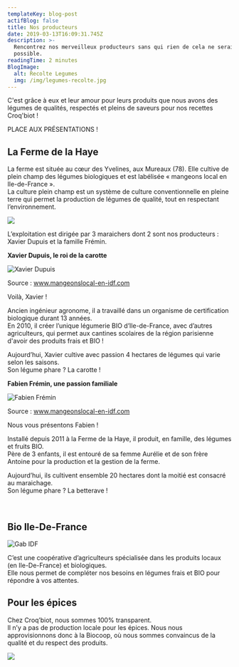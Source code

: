 ```yaml
---
templateKey: blog-post
actifBlog: false
title: Nos producteurs
date: 2019-03-13T16:09:31.745Z
description: >-
  Rencontrez nos merveilleux producteurs sans qui rien de cela ne serait
  possible. 
readingTime: 2 minutes
BlogImage:
  alt: Recolte Legumes
  img: /img/legumes-recolte.jpg
---
```

C'est grâce à eux et leur amour pour leurs produits que nous avons des légumes de qualités, respectés et pleins de saveurs pour nos recettes Croq'biot !

PLACE AUX PRÉSENTATIONS !

## La Ferme de la Haye

La ferme est située au cœur des Yvelines, aux Mureaux (78). Elle cultive de plein champ des légumes biologiques et est labélisée « mangeons local en Ile-de-France ».
 <br /> La culture plein champ est un système de culture conventionnelle en pleine terre qui permet la production de légumes de qualité, tout en respectant l’environnement.

![](/img/mangeons-locale.jpg)

L’exploitation est dirigée par 3 maraichers dont 2 sont nos producteurs : Xavier Dupuis et la famille Frémin. 

**Xavier Dupuis, le roi de la carotte** 

![Xavier Dupuis](/img/xavier-dupuis.jpg "Xavier Dupuis")

<p class="legende"> Source : <a href="/lien"> www.mangeonslocal-en-idf.com</a></p>

Voilà, Xavier !

Ancien ingénieur agronome, il a travaillé dans un organisme de certification biologique durant 13 années. <br />En 2010, il créer l’unique légumerie BIO d’Ile-de-France, avec d’autres agriculteurs, qui permet aux cantines scolaires de la région parisienne d'avoir des produits frais et BIO !

Aujourd’hui, Xavier cultive avec passion 4 hectares de légumes qui varie selon les saisons. <br />
Son légume phare ? La carotte !


**Fabien Frémin, une passion familiale**

![Fabien Frémin](/img/fabien-fremin.jpg "Fabien Frémin")

<p class="legende"> Source : <a href="/lien"> www.mangeonslocal-en-idf.com</a></p>

Nous vous présentons Fabien !

Installé depuis 2011 à la Ferme de la Haye, il produit, en famille, des légumes et fruits BIO. <br />Père de 3 enfants, il est entouré de sa femme Aurélie et de son frère Antoine pour la production et la gestion de la ferme. 



Aujourd’hui, ils cultivent ensemble 20 hectares dont la moitié est consacré au maraichage. <br />Son légume phare ? La betterave !

<br />

## Bio Ile-De-France

![Gab IDF](/img/gabidf.jpg "Gab IDF")

C’est une coopérative d’agriculteurs spécialisée dans les produits locaux (en Ile-De-France) et biologiques. 
<br /> Elle nous permet de compléter nos besoins en légumes frais et BIO pour répondre à vos attentes. 


## Pour les épices

Chez Croq’biot, nous sommes 100% transparent.
 <br /> Il n’y a pas de production locale pour les épices. Nous nous approvisionnons donc à la Biocoop, où nous sommes convaincus de la qualité et du respect des produits.

![](/img/biocoop-logo.jpg)
